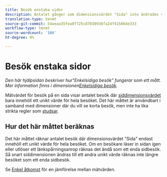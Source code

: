 ```yaml
---
title: Besök enstaka sidor
description: Antalet gånger som dimensionsvärdet "Sida" inte ändrades vid ett besök.
translation-type: tm+mt
source-git-commit: 54aeaa35fea8f725c87030936fa24f415064e333
workflow-type: tm+mt
source-wordcount: '166'
ht-degree: 0%

---
```



# Besök enstaka sidor

*Den här hjälpsidan beskriver hur&quot;Enkelsidiga besök&quot; fungerar som ett mått. Mer information finns i dimensionen[Enkelsidiga besök](../dimensions/single-page-visits.md).*

Mätvärdet för besök på en sida visar antalet besök där [siddimensionsvärdet](../dimensions/page.md) bara innehöll ett unikt värde för hela besöket. Det här måttet är användbart i samband med dimensioner där du vill se korta besök, men inte ha lika strikta regler som [studsar](bounces.md).

## Hur det här måttet beräknas

Det här måttet räknar antalet besök där dimensionsvärdet &quot;Sida&quot; endast innehöll ett unikt värde för hela besöket. Om en besökare läser in sidan igen eller utlöser ett länkspårningsanrop räknas det ändå som ett enda sidbesök. Så snart siddimensionen ändras till ett andra unikt värde räknas inte längre besöket som ett enda sidbesök.

Se [Enkel åtkomst](single-access.md) för en jämförelse mellan mätvärden.
